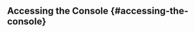 ## Accessing the Console {#accessing-the-console}

<!-- accessing the console -->
```{r child = './Accessing-the-Console-Component.md'}
```
